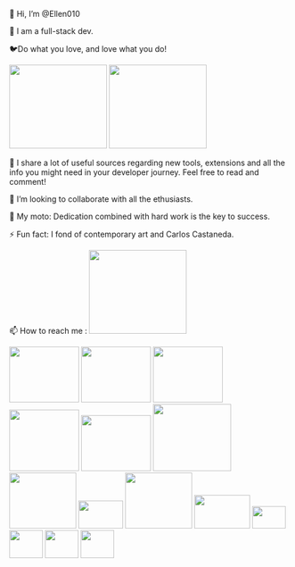<p>👋 Hi, I’m @Ellen010 </p>
  <p>👀 I am a full-stack dev.</p>
  <p>🐦Do what you love, and love what you do!</p>
  
<img src="https://cdn.dribbble.com/users/510724/screenshots/5751670/media/17e0042a98e1b9a0ac2daa8ab078bfa6.gif" height="150" width="175" />
<img src="https://media2.giphy.com/media/v1.Y2lkPTc5MGI3NjExMmVzcWd4eGp3ODBvM2VxejNjYnAzaGVubDc5bGU4anJ2cDc3NjZxbSZlcD12MV9pbnRlcm5hbF9naWZfYnlfaWQmY3Q9Zw/QylGq9htJAalQa2k16/giphy.gif" height="150" width="175" />

<p>🎢 I share a lot of useful sources regarding new tools, extensions and all the info you might need in your developer journey. Feel free to read and comment!</p>

  <p>💞️ I’m looking to collaborate with all the ethusiasts.</p>
  <p>💫 My moto: Dedication combined with hard work is the key to success.</p>
 <p> ⚡ Fun fact: I fond of contemporary art and Carlos Castaneda.</p>

<p>📫 How to reach me : <img src="https://github.com/user-attachments/assets/7071eb4b-8a06-41a7-91c1-2a93276d9cbb" href="https://www.linkedin.com/in/elena-welty-422a02177/" target="_blank" rel="noopener noreferrer" height="150" width="175"/></p>

<img src="https://github.com/Ellen010/Ellen010/assets/157579304/77b1893a-e2dc-41be-89f6-ecd6179e9efc" height="100" width="125" />
<img src="https://github.com/Ellen010/Ellen010/assets/157579304/01432990-b76b-4fae-9079-37e029cb5e59" height="100" width="125" />
<img src="https://github.com/user-attachments/assets/7f321349-c1ae-4f9f-9d06-26e4b3a54866" height="100" width="125" />
<img src="https://github.com/user-attachments/assets/530d094f-6e2a-4090-8e5a-f7a6ef5101bd" height="110" width="125" />
<img src="https://github.com/user-attachments/assets/68222e5e-e141-4f23-9c96-a06620736fdd" height="100" width="125" />
<img src="https://github.com/Ellen010/Ellen010/assets/157579304/c0e3db7f-c6ba-4df0-ad63-b572406d6650" height="120" width="140" />
<img src="https://github.com/user-attachments/assets/211da2ef-9687-4ce5-9729-74850fb19d93" height="100" width="120" />
<img src="https://github.com/user-attachments/assets/43d38e6b-fc7f-48f1-8b25-b15d6a55f970" height="50" width="80" />
<img src="https://github.com/Ellen010/Ellen010/assets/157579304/0422e464-c68f-48a8-9354-568c158acf72" height="100" width="120" />
<img src="https://github.com/Ellen010/Ellen010/assets/157579304/aed1c30a-ff45-42f5-b0c4-a8eba021c14d" height="60" width="100" />
<img src="https://github.com/Ellen010/Ellen010/assets/157579304/d22a7f2e-6086-498c-9904-4140a578808d" height="40" width="60" />
<img src="https://github.com/user-attachments/assets/89a777c3-819b-4a20-9924-22fb63091db6" height="50" width="60" />
<img src="https://github.com/user-attachments/assets/4da05105-61b5-4e32-8016-1efccb60537d" height="50" width="60" />
<img src="https://github.com/user-attachments/assets/a0eb02f2-8447-4778-8ceb-33b2d5602251" height="50" width="60" />



<!---<p align="center">
<img alt="Contributions" title="Contributions" src="https://github.com/Ellen010/Ellen010/blob/contributions/snake.svg"/>
</p>--->


<!---- **List of tools I use**: 
- MongoDB, Superbase, MySQL, DB designer.--->
  
<!---
Ellen010/Ellen010 is a ✨ special ✨ repository because its `README.md` (this file) appears on your GitHub profile.
You can click the Preview link to take a look at your changes.
--->
